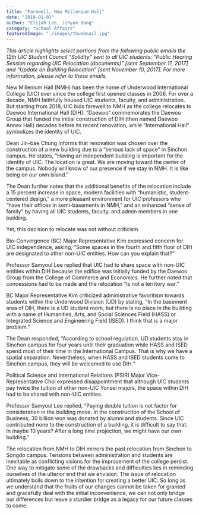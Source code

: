 ```yaml
---
title: "Farewell, New Millenium Hall"
date: "2018-01-03"
author: "Elijah Lee, Jihyun Bang"
category: "School Affairs"
featuredImage: "./images/thumbnail.jpg"
---
```


_This article highlights select portions from the following public emails the 12th UIC Student Council “Solidity” sent to all UIC students: “Public Hearing Session regarding UIC Relocation (documents)” \[sent September 11, 2017\] and “Update on Building Relocation” \[sent November 10, 2017\]. For more information, please refer to these emails._

New Millenium Hall (NMH) has been the home of Underwood International College (UIC) ever since the college first opened classes in 2006. For over a decade, NMH faithfully housed UIC students, faculty, and administration. But starting from 2018, UIC bids farewell to NMH as the college relocates to Daewoo International Hall (DIH). “Daewoo” commemorates the Daewoo Group that funded the initial construction of DIH (then named Daewoo Annex Hall) decades before its recent renovation, while “International Hall” symbolizes the identity of UIC.

Dean Jin-bae Chung informs that renovation was chosen over the construction of a new building due to a “serious lack of space” in Sinchon campus. He states, “Having an independent building is important for the identity of UIC. The location is great. We are moving toward the center of the campus. Nobody will know of our presence if we stay in NMH. It is like being on our own island.”

The Dean further notes that the additional benefits of the relocation include a 15 percent increase in space, modern facilities with “humanistic, student-centered design,” a more pleasant environment for UIC professors who “have their offices in semi-basements in NMH,” and an enhanced “sense of family” by having all UIC students, faculty, and admin members in one building.

Yet, this decision to relocate was not without criticism.

Bio-Convergence (BC) Major Representative Kim expressed concern for UIC independence, asking, “Some spaces in the fourth and fifth floor of DIH are designated to other non-UIC entities. How can you explain that?”

Professor Samyoul Lee replied that UIC had to share space with non-UIC entities within DIH because the edifice was initially funded by the Daewoo Group from the College of Commerce and Economics. He further noted that concessions had to be made and the relocation “is not a territory war.”

BC Major Representative Kim criticized administrative favoritism towards students within the Underwood Division (UD) by stating, “In the basement area of DIH, there is a UD student room, but there is no place in the building with a name of Humanities, Arts, and Social Sciences Field (HASS) or Integrated Science and Engineering Field (ISED). I think that is a major problem.”

The Dean responded, “According to school regulation, UD students stay in Sinchon campus for four years until their graduation while HASS and ISED spend most of their time in the International Campus. That is why we have a spatial separation. Nevertheless, when HASS and ISED students come to Sinchon campus, they will be welcomed to use DIH.”

Political Science and International Relations (PSIR) Major Vice-Representative Choi expressed disappointment that although UIC students pay twice the tuition of other non-UIC Yonsei majors, the space within DIH had to be shared with non-UIC entities.

Professor Samyoul Lee replied, “Paying double tuition is not factor for consideration in the building move. In the construction of the School of Business, 30 billion won was donated by alumni and students. Since UIC contributed none to the construction of a building, it is difficult to say that. In maybe 10 years? After a long time projection, we might have our own building.”

The relocation from NMH to DIH mirrors the past relocation from Sinchon to Songdo campus. Tensions between administration and students are inevitable as conflicting visions for the improvement of the college persist. One way to mitigate some of the drawbacks and difficulties lies in reminding ourselves of the ulterior end that we envision. The issue of relocation ultimately boils down to the intention for creating a better UIC. So long as we understand that the fruits of our changes cannot be taken for granted and gracefully deal with the initial inconvenience, we can not only bridge our differences but leave a sturdier bridge as a legacy for our future classes to come.
